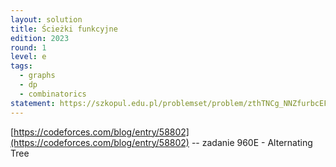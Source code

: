 ```yaml
---
layout: solution
title: Ścieżki funkcyjne
edition: 2023
round: 1
level: e
tags:
  - graphs
  - dp
  - combinatorics
statement: https://szkopul.edu.pl/problemset/problem/zthTNCg_NNZfurbcEFgfzYB8/site/
---
```


[https://codeforces.com/blog/entry/58802](https://codeforces.com/blog/entry/58802) -- zadanie 960E - Alternating Tree
